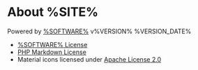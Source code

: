 # About %SITE%

Powered by [%SOFTWARE%](%SOFTWARE_URL%) v%VERSION% %VERSION_DATE%

* [%SOFTWARE% License](about/license)
* [PHP Markdown License](about/php-markdown-license)
* Material icons licensed under [Apache License 2.0](http://www.apache.org/licenses/LICENSE-2.0.txt)
